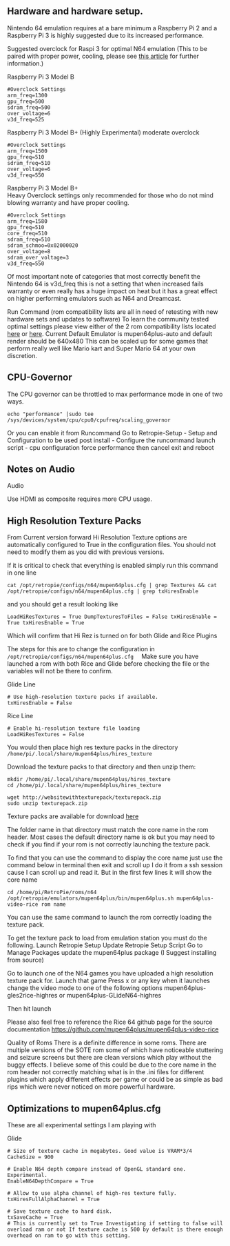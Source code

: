 ## Hardware and hardware setup. 

Nintendo 64 emulation requires at a bare minimum a Raspberry Pi 2 and a Raspberry  Pi 3 is highly suggested due to its increased performance. 

Suggested overclock for Raspi 3 for optimal N64 emulation (This to be paired with proper power, cooling, please see [this article](https://github.com/retropie/retropie-setup/wiki/Overclocking) for further information.)


Raspberry Pi 3 Model B
```
#Overclock Settings
arm_freq=1300
gpu_freq=500
sdram_freq=500
over_voltage=6
v3d_freq=525
```

Raspberry Pi 3 Model B+    (Highly Experimental) moderate overclock
```
#Overclock Settings
arm_freq=1500
gpu_freq=510
sdram_freq=510
over_voltage=6
v3d_freq=550
```

Raspberry Pi 3 Model B+  
Heavy Overclock settings only recommended for those who do not mind blowing warranty and have proper cooling. 
```
#Overclock Settings
arm_freq=1580
gpu_freq=510
core_freq=510
sdram_freq=510
sdram_schmoo=0x02000020
over_voltage=8
sdram_over_voltage=3
v3d_freq=550
```

Of most important note of categories that most correctly benefit the Nintendo 64 is v3d_freq this is not a setting that when increased fails warranty or even really has a huge impact on heat but it has a great effect on higher performing emulators such as N64 and Dreamcast. 

Run Command  (rom compatibility lists are all in need of retesting with new hardware sets and updates to software)
To learn the community tested optimal settings please view either of the 2 rom compatibility lists located [here](https://docs.google.com/spreadsheets/d/1Sn3Ks3Xv8cIx3-LGCozVFF7wGLagpVG0csWybnwFHXk/edit) or [here](
https://docs.google.com/spreadsheets/d/1Wjzbu90l6eCEW1w6ar9NtfyDBQrSPILQL5MbRSpYSzw/edit?usp=sharing).
Current Default Emulator is mupen64plus-auto  and default render should be 640x480
This can be scaled up for some games that perform really well like Mario kart and Super Mario 64 at your own discretion. 


## CPU-Governor
The CPU governor can be throttled to max performance mode in one of two ways.

```
echo "performance" |sudo tee /sys/devices/system/cpu/cpu0/cpufreq/scaling_governor
```
Or you can enable it from Runcommand  Go to Retropie-Setup - Setup and Configuration to be used post install - Configure the runcommand launch script - cpu configuration force performance
then cancel exit and reboot

## Notes on Audio
Audio

Use HDMI as composite requires more CPU usage.

## High Resolution Texture Packs

From Current version forward Hi Resolution Texture options are automatically configured to True in the configuration files.  You should not need to modify them as you did with previous versions.  

If it is critical to check that everything is enabled simply run this command in one line


``cat /opt/retropie/configs/n64/mupen64plus.cfg | grep Textures && cat /opt/retropie/configs/n64/mupen64plus.cfg | grep txHiresEnable``

and you should get a result looking like

``LoadHiResTextures = True
DumpTexturesToFiles = False
txHiresEnable = True
txHiresEnable = True``

Which will confirm that Hi Rez is turned on for both Glide and Rice Plugins


The steps for this are to change the configuration in 
```/opt/retropie/configs/n64/mupen64plus.cfg  ```
Make sure you have launched a rom with both Rice and Glide before checking the file or the variables will not be there to confirm. 

Glide Line
```
# Use high-resolution texture packs if available.
txHiresEnable = False
```
Rice Line
```
# Enable hi-resolution texture file loading
LoadHiResTextures = False
```

You would then place high res texture packs in the directory `/home/pi/.local/share/mupen64plus/hires_texture`

Download the texture packs to that directory and then unzip them:
```
mkdir /home/pi/.local/share/mupen64plus/hires_texture
cd /home/pi/.local/share/mupen64plus/hires_texture

wget http://websitewithtexturepack/texturepack.zip
sudo unzip texturepack.zip
```


Texture packs are available for download [here](
http://textures.emulation64.com/index.php?id=downloads)

The folder name in that directory must match the core name in the rom header. 
Most cases the default directory name is ok but you may need to check if you find if your rom is not correctly launching the texture pack. 

To find that you can use the command to display the core name just use the command below in terminal then exit and scroll up I do it from a ssh session cause I can scroll up and read it.  But in the first few lines it will show the core name 
```
cd /home/pi/RetroPie/roms/n64
/opt/retropie/emulators/mupen64plus/bin/mupen64plus.sh mupen64plus-video-rice rom name
```

You can use the same command to launch the rom correctly loading the texture pack. 


To get the texture pack to load from emulation station you must do the following.
Launch Retropie Setup
Update Retropie Setup Script
Go to Manage Packages 
update the mupen64plus package  (I Suggest installing from source)

Go to launch one of the N64 games you have uploaded a high resolution texture pack for. 
Launch that game
Press x or any key when it launches 
change the video mode to one of the following options
mupen64plus-gles2rice-highres
or
mupen64plus-GLideN64-highres

Then hit launch 

Please also feel free to reference the Rice 64 github page for the source documentation 
https://github.com/mupen64plus/mupen64plus-video-rice








Quality of Roms
There is a definite difference in some roms.  There are multiple versions of the SOTE rom some of which have noticeable stuttering and seizure screens but there are clean versions which play without the buggy effects.  I believe some of this could be due to the core name in the rom header not correctly matching what is in the .ini files for different plugins which apply different effects per game or could be as simple as bad rips which were never noticed on more powerful hardware. 



## Optimizations to mupen64plus.cfg

These are all experimental settings I am playing with

Glide

```
# Size of texture cache in megabytes. Good value is VRAM*3/4
CacheSize = 900

# Enable N64 depth compare instead of OpenGL standard one. Experimental.
EnableN64DepthCompare = True

# Allow to use alpha channel of high-res texture fully.
txHiresFullAlphaChannel = True

# Save texture cache to hard disk.
txSaveCache = True
# This is currently set to True Investigating if setting to false will overload ram or not If texture cache is 500 by default is there enough overhead on ram to go with this setting.   
```



